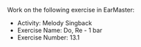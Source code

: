 Work on the following exercise in EarMaster:
- Activity: Melody Singback
- Exercise Name: Do, Re - 1 bar
- Exercise Number: 13.1
